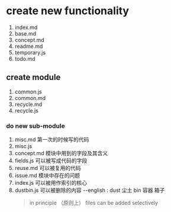 #  create new functionality
1. index.md
2. base.md
3. concept.md
4. readme.md
5. temporary.js 
6. todo.md
## create module  
1. common.js
2. common.md
3. recycle.md
4. recycle.js


### do new sub-module
1. misc.md  第一次的时候写的代码
2. misc.js
3. concept.md 模块中用到的字段及其含义
4. fields.js  可以被写成代码的字段
5. reuse.md 可以被复用的代码
6. issue.md  模块中存在的问题
7. index.js  可以被用作索引的核心
8. dustbin.js  可以被删除的内容  --english : dust 尘土 bin 容器 箱子 
   >  in principle （原则上） files can be added  selectively

   